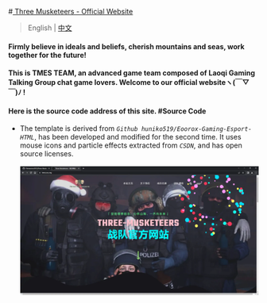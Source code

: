 #[ Three Musketeers - Official Website ](https://tmes.eu.org/)
> English | [中文](README_CN.md) 
#### Firmly believe in ideals and beliefs, cherish mountains and seas, work together for the future!
#### This is TMES TEAM, an advanced game team composed of Laoqi Gaming Talking Group chat game lovers. Welcome to our official websiteヽ(￣▽￣)ﾉ !
#### Here is the source code address of this site.   #Source Code
- The template is derived from <i>`Github huniko519/Eoorox-Gaming-Esport-HTML`</i>, has been developed and modified for the second time. It uses mouse icons and particle effects extracted from <i>`CSDN`</i>, and has open source licenses.<br><br>
[![Index](img/blog/inner_b1.webp "Index")](https://tmes.eu.org/)



